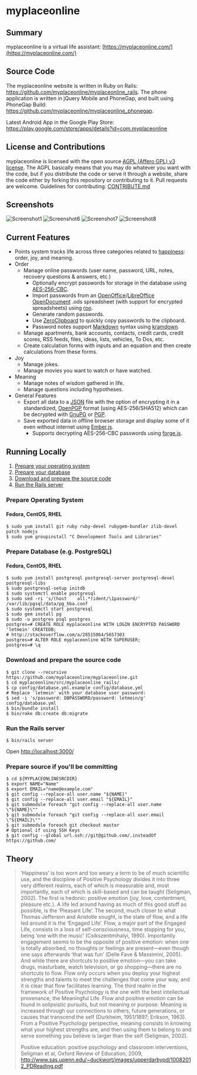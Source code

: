 # myplaceonline

## Summary

myplaceonline is a virtual life assistant: [https://myplaceonline.com/](https://myplaceonline.com/)

## Source Code

The myplaceonline website is written in Ruby on Rails: https://github.com/myplaceonline/myplaceonline_rails.
The phone application is written in jQuery Mobile and PhoneGap, and built using PhoneGap Build: https://github.com/myplaceonline/myplaceonline_phonegap.

Latest Android App in the Google Play Store: https://play.google.com/store/apps/details?id=com.myplaceonline

## License and Contributions

myplaceonline is licensed with the open source [AGPL (Affero GPL) v3 license](LICENSE). The AGPL basically means that you may do whatever you want with the code, but if you distribute the code or serve it through a website, share the code either by forking this repository or contributing to it. Pull requests are welcome. Guidelines for contributing: [CONTRIBUTE.md](CONTRIBUTE.md)

## Screenshots

![Screenshot1](https://raw.githubusercontent.com/myplaceonline/myplaceonline_rails/master/app/assets/images/screenshot2.png)
![Screenshot6](https://raw.githubusercontent.com/myplaceonline/myplaceonline_rails/master/app/assets/images/screenshot6.png)
![Screenshot7](https://raw.githubusercontent.com/myplaceonline/myplaceonline_rails/master/app/assets/images/screenshot7.png)
![Screenshot8](https://raw.githubusercontent.com/myplaceonline/myplaceonline_rails/master/app/assets/images/screenshot8.png)

## Current Features

* Points system tracks life across three categories related to [happiness](#theory): order, joy, and meaning.
* Order
  * Manage online passwords (user name, password, URL, notes, recovery questions & answers, etc.)
    * Optionally encrypt passwords for storage in the database using [AES-256-CBC](http://en.wikipedia.org/wiki/Advanced_Encryption_Standard).
    * Import passwords from an [OpenOffice](https://www.openoffice.org/)/[LibreOffice](https://www.libreoffice.org/) [OpenDocument](http://en.wikipedia.org/wiki/OpenDocument) .ods spreadsheet (with support for encrypted spreadsheets) using [roo](https://github.com/roo-rb/roo).
    * Generate random passwords.
    * Use [ZeroClipboard](https://github.com/zeroclipboard/zeroclipboard) to quickly copy passwords to the clipboard.
    * Password notes support [Markdown](http://daringfireball.net/projects/markdown/syntax) syntax using [kramdown](https://github.com/gettalong/kramdown).
  * Manage apartments, bank accounts, contacts, credit cards, credit scores, RSS feeds, files, ideas, lists, vehicles, To Dos, etc.
  * Create calculation forms with inputs and an equation and then create calculations from these forms.
* Joy
  * Manage jokes.
  * Manage movies you want to watch or have watched.
* Meaning
  * Manage notes of wisdom gathered in life.
  * Manage questions including hypotheses.
* General Features
  * Export all data to a [JSON](https://en.wikipedia.org/wiki/JSON) file with the option of encrypting it in a standardized, [OpenPGP](https://tools.ietf.org/html/rfc4880) format (using AES-256/SHA512) which can be decrypted with [GnuPG](https://www.gnupg.org/) or [PGP](http://www.symantec.com/encryption/).
  * Save exported data in offline browser storage and display some of it even without internet using [Ember.js](http://emberjs.com/).
    * Supports decrypting AES-256-CBC passwords using [forge.js](https://github.com/digitalbazaar/forge).

## Running Locally

1. [Prepare your operating system](#prepos)
2. [Prepare your database](#prepdb)
3. [Download and prepare the source code](#prepsrc)
4. [Run the Rails server](#run)

### <a name="prepos"></a>Prepare Operating System

#### Fedora, CentOS, RHEL

```
$ sudo yum install git ruby ruby-devel rubygem-bundler zlib-devel patch nodejs
$ sudo yum groupinstall "C Development Tools and Libraries"
```

### <a name="prepdb"></a>Prepare Database (e.g. PostgreSQL)

#### Fedora, CentOS, RHEL

```
$ sudo yum install postgresql postgresql-server postgresql-devel postgresql-libs
$ sudo postgresql-setup initdb
$ sudo systemctl enable postgresql
$ sudo sed -ri 's/(host    all.*)ident/\1password/' /var/lib/pgsql/data/pg_hba.conf
$ sudo systemctl start postgresql
$ sudo gem install pg
$ sudo -u postgres psql postgres
postgres=# CREATE ROLE myplaceonline WITH LOGIN ENCRYPTED PASSWORD 'letmein' CREATEDB;
# http://stackoverflow.com/a/28515064/5657303
postgres=# ALTER ROLE myplaceonline WITH SUPERUSER;
postgres=# \q
```

### <a name="prepsrc"></a>Download and prepare the source code

```
$ git clone --recursive https://github.com/myplaceonline/myplaceonline.git
$ cd myplaceonline/src/myplaceonline_rails/
$ cp config/database.yml.example config/database.yml
# Replace 'letmein' with your database user password:
$ sed -i 's/password: DBPASSWORD/password: letmein/g' config/database.yml
$ bin/bundle install
$ bin/rake db:create db:migrate
```

### <a name="run"></a>Run the Rails server

```
$ bin/rails server
```

Open [http://localhost:3000/](http://localhost:3000/)

### <a name="prepsrccommitter"></a>Prepare source if you'll be committing

```
$ cd ${MYPLACEONLINESRCDIR}
$ export NAME="Name"
$ export EMAIL="name@example.com"
$ git config --replace-all user.name "${NAME}"
$ git config --replace-all user.email "${EMAIL}"
$ git submodule foreach "git config --replace-all user.name \"${NAME}\""
$ git submodule foreach "git config --replace-all user.email \"${EMAIL}\""
$ git submodule foreach git checkout master
# Optional if using SSH Keys
$ git config --global url.ssh://git@github.com/.insteadOf https://github.com/
```

## <a name="theory"></a>Theory

> ‘Happiness’ is too worn and too weary a term to be of much scientific use, and the discipline of Positive Psychology divides it into three very different realms, each of which is measurable and, most importantly, each of which is skill-based and can be taught (Seligman, 2002). The first is hedonic: positive emotion (joy, love, contentment, pleasure etc.). A life led around having as much of this good stuff as possible, is the ‘Pleasant Life’. The second, much closer to what Thomas Jefferson and Aristotle sought, is the state of flow, and a life led around it is the ‘Engaged Life’. Flow, a major part of the Engaged Life, consists in a loss of self-consciousness, time stopping for you, being ‘one with the music’ (Csikszentmihalyi, 1990). Importantly engagement seems to be the opposite of positive emotion: when one is totally absorbed, no thoughts or feelings are present—even though one says afterwards ‘that was fun’ (Delle Fave & Massimini, 2005). And while there are shortcuts to positive emotion—you can take drugs, masturbate, watch television, or go shopping—there are no shortcuts to flow. Flow only occurs when you deploy your highest strengths and talents to meet the challenges that come your way, and it is clear that flow facilitates learning. The third realm in the framework of Positive Psychology is the one with the best intellectual provenance, the Meaningful Life. Flow and positive emotion can be found in solipsistic pursuits, but not meaning or purpose. Meaning is increased through our connections to others, future generations, or causes that transcend the self (Durkheim, 1951/1897; Erikson, 1963). From a Positive Psychology perspective, meaning consists in knowing what your highest strengths are, and then using them to belong to and serve something you believe is larger than the self (Seligman, 2002).
> 
> Positive education: positive psychology and classroom interventions, Seligman et al, Oxford Review of Education, 2009, http://www.sas.upenn.edu/~duckwort/images/upperdarbypd/10082012_PDReading.pdf
